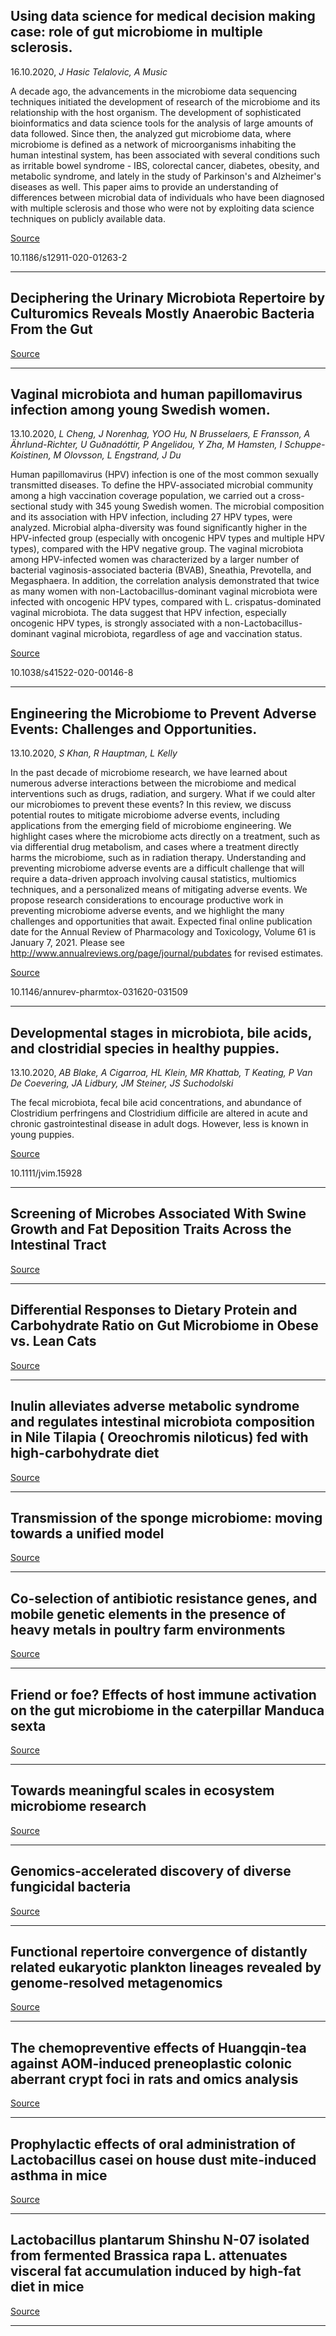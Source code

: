 ## Using data science for medical decision making case: role of gut microbiome in multiple sclerosis.
 16.10.2020, _J Hasic Telalovic, A Music_


A decade ago, the advancements in the microbiome data sequencing techniques initiated the development of research of the microbiome and its relationship with the host organism. The development of sophisticated bioinformatics and data science tools for the analysis of large amounts of data followed. Since then, the analyzed gut microbiome data, where microbiome is defined as a network of microorganisms inhabiting the human intestinal system, has been associated with several conditions such as irritable bowel syndrome - IBS, colorectal cancer, diabetes, obesity, and metabolic syndrome, and lately in the study of Parkinson's and Alzheimer's diseases as well. This paper aims to provide an understanding of differences between microbial data of individuals who have been diagnosed with multiple sclerosis and those who were not by exploiting data science techniques on publicly available data.

[Source](https://doi.org/10.1186/s12911-020-01263-2)

10.1186/s12911-020-01263-2

---

## Deciphering the Urinary Microbiota Repertoire by Culturomics Reveals Mostly Anaerobic Bacteria From the Gut

[Source](https://www.frontiersin.org/articles/10.3389/fmicb.2020.513305/full)

---

## Vaginal microbiota and human papillomavirus infection among young Swedish women.
 13.10.2020, _L Cheng, J Norenhag, YOO Hu, N Brusselaers, E Fransson, A Ährlund-Richter, U Guðnadóttir, P Angelidou, Y Zha, M Hamsten, I Schuppe-Koistinen, M Olovsson, L Engstrand, J Du_


Human papillomavirus (HPV) infection is one of the most common sexually transmitted diseases. To define the HPV-associated microbial community among a high vaccination coverage population, we carried out a cross-sectional study with 345 young Swedish women. The microbial composition and its association with HPV infection, including 27 HPV types, were analyzed. Microbial alpha-diversity was found significantly higher in the HPV-infected group (especially with oncogenic HPV types and multiple HPV types), compared with the HPV negative group. The vaginal microbiota among HPV-infected women was characterized by a larger number of bacterial vaginosis-associated bacteria (BVAB), Sneathia, Prevotella, and Megasphaera. In addition, the correlation analysis demonstrated that twice as many women with non-Lactobacillus-dominant vaginal microbiota were infected with oncogenic HPV types, compared with L. crispatus-dominated vaginal microbiota. The data suggest that HPV infection, especially oncogenic HPV types, is strongly associated with a non-Lactobacillus-dominant vaginal microbiota, regardless of age and vaccination status.

[Source](https://doi.org/10.1038/s41522-020-00146-8)

10.1038/s41522-020-00146-8

---

## Engineering the Microbiome to Prevent Adverse Events: Challenges and Opportunities.
 13.10.2020, _S Khan, R Hauptman, L Kelly_


In the past decade of microbiome research, we have learned about numerous adverse interactions between the microbiome and medical interventions such as drugs, radiation, and surgery. What if we could alter our microbiomes to prevent these events? In this review, we discuss potential routes to mitigate microbiome adverse events, including applications from the emerging field of microbiome engineering. We highlight cases where the microbiome acts directly on a treatment, such as via differential drug metabolism, and cases where a treatment directly harms the microbiome, such as in radiation therapy. Understanding and preventing microbiome adverse events are a difficult challenge that will require a data-driven approach involving causal statistics, multiomics techniques, and a personalized means of mitigating adverse events. We propose research considerations to encourage productive work in preventing microbiome adverse events, and we highlight the many challenges and opportunities that await. Expected final online publication date for the Annual Review of Pharmacology and Toxicology, Volume 61 is January 7, 2021. Please see http://www.annualreviews.org/page/journal/pubdates for revised estimates.

[Source](https://doi.org/10.1146/annurev-pharmtox-031620-031509)

10.1146/annurev-pharmtox-031620-031509

---

## Developmental stages in microbiota, bile acids, and clostridial species in healthy puppies.
 13.10.2020, _AB Blake, A Cigarroa, HL Klein, MR Khattab, T Keating, P Van De Coevering, JA Lidbury, JM Steiner, JS Suchodolski_


The fecal microbiota, fecal bile acid concentrations, and abundance of Clostridium perfringens and Clostridium difficile are altered in acute and chronic gastrointestinal disease in adult dogs. However, less is known in young puppies.

[Source](https://doi.org/10.1111/jvim.15928)

10.1111/jvim.15928

---

## Screening of Microbes Associated With Swine Growth and Fat Deposition Traits Across the Intestinal Tract

[Source](https://www.frontiersin.org/articles/10.3389/fmicb.2020.586776/full)

---

## Differential Responses to Dietary Protein and Carbohydrate Ratio on Gut Microbiome in Obese vs. Lean Cats

[Source](https://www.frontiersin.org/articles/10.3389/fmicb.2020.591462/full)

---

## Inulin alleviates adverse metabolic syndrome and regulates intestinal microbiota composition in Nile Tilapia ( Oreochromis niloticus) fed with high-carbohydrate diet

[Source](https://doi.org/10.1017/s000711452000402x)

---

## Transmission of the sponge microbiome: moving towards a unified model

[Source](https://doi.org/10.1111/1758-2229.12896)

---

## Co-selection of antibiotic resistance genes, and mobile genetic elements in the presence of heavy metals in poultry farm environments

[Source](https://doi.org/10.1016/j.scitotenv.2020.142702)

---

## Friend or foe? Effects of host immune activation on the gut microbiome in the caterpillar Manduca sexta

[Source](https://doi.org/10.1242/jeb.226662)

---

## Towards meaningful scales in ecosystem microbiome research

[Source](https://doi.org/10.1111/1462-2920.15276)

---

## Genomics-accelerated discovery of diverse fungicidal bacteria

[Source](http://www.biorxiv.org/cgi/content/abstract/2020.10.16.343004v1??collection)

---

## Functional repertoire convergence of distantly related eukaryotic plankton lineages revealed by genome-resolved metagenomics

[Source](http://www.biorxiv.org/cgi/content/abstract/2020.10.15.341214v1??collection)

---

## The chemopreventive effects of Huangqin-tea against AOM-induced preneoplastic colonic aberrant crypt foci in rats and omics analysis

[Source](https://doi.org/10.1039/d0fo01731k)

---

## Prophylactic effects of oral administration of Lactobacillus casei on house dust mite-induced asthma in mice

[Source](https://doi.org/10.1039/d0fo01363c)

---

## Lactobacillus plantarum Shinshu N-07 isolated from fermented Brassica rapa L. attenuates visceral fat accumulation induced by high-fat diet in mice

[Source](https://doi.org/10.3920/bm2020.0009)

---


